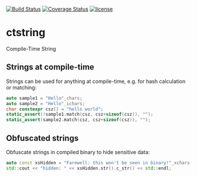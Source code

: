 [![Build Status](https://travis-ci.org/cppden/ctstring.svg?branch=master)](https://travis-ci.org/cppden/ctstring)
[![Coverage Status](https://coveralls.io/repos/github/cppden/ctstring/badge.svg?branch=master)](https://coveralls.io/github/cppden/ctstring?branch=master)
[![license](https://img.shields.io/github/license/mashape/apistatus.svg)](../master/LICENSE)

# ctstring
Compile-Time String

## Strings at compile-time
Strings can be used for anything at compile-time, e.g. for hash calculation or matching:
```cpp
auto sample1 = "Hello"_chars;
auto sample2 = "Hello"_ichars;
char constexpr csz[] = "hello world";
static_assert(!sample1.match(csz, csz+sizeof(csz)), "");
static_assert(sample2.match(csz, csz+sizeof(csz)), "");
```

## Obfuscated strings
Obfuscate strings in compiled binary to hide sensitive data:
```cpp
auto const xsHidden = "Farewell: this won't be seen in binary!"_xchars;
std::cout << "hidden: " << xsHidden.str().c_str() << std::endl;
```

